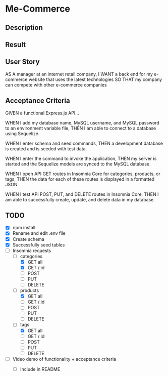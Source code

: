 # Me-Commerce

## Description


## Result


## User Story
AS A manager at an internet retail company,
I WANT a back end for my e-commerce website that uses the latest technologies
SO THAT my company can compete with other e-commerce companies

## Acceptance Criteria
GIVEN a functional Express.js API...

WHEN I add my database name, MySQL username, and MySQL password to an environment variable file,
THEN I am able to connect to a database using Sequelize.

WHEN I enter schema and seed commands,
THEN a development database is created and is seeded with test data.

WHEN I enter the command to invoke the application,
THEN my server is started and the Sequelize models are synced to the MySQL database.

WHEN I open API GET routes in Insomnia Core for categories, products, or tags,
THEN the data for each of these routes is displayed in a formatted JSON.

WHEN I test API POST, PUT, and DELETE routes in Insomnia Core,
THEN I am able to successfully create, update, and delete data in my database.

## TODO
- [x] npm install
- [x] Rename and edit .env file
- [x] Create schema
- [x] Successfully seed tables
- [ ] Insomnia requests
    - [ ] categories
        - [x] GET all
        - [x] GET /:id
        - [ ] POST
        - [ ] PUT
        - [ ] DELETE
    - [ ] products
        - [x] GET all
        - [ ] GET /:id
        - [ ] POST
        - [ ] PUT
        - [ ] DELETE
    - [ ] tags
        - [x] GET all
        - [ ] GET /:id
        - [ ] POST
        - [ ] PUT
        - [ ] DELETE
- [ ] Video demo of functionality + acceptance criteria
    - [ ] Include in README


